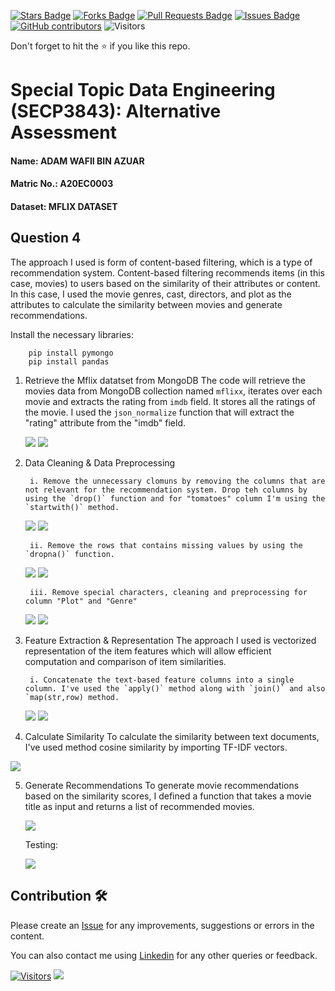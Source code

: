 <a href="https://github.com/drshahizan/SECP3843/stargazers"><img src="https://img.shields.io/github/stars/drshahizan/SECP3843" alt="Stars Badge"/></a>
<a href="https://github.com/drshahizan/SECP3843/network/members"><img src="https://img.shields.io/github/forks/drshahizan/SECP3843" alt="Forks Badge"/></a>
<a href="https://github.com/drshahizan/SECP3843/pulls"><img src="https://img.shields.io/github/issues-pr/drshahizan/SECP3843" alt="Pull Requests Badge"/></a>
<a href="https://github.com/drshahizan/SECP3843/issues"><img src="https://img.shields.io/github/issues/drshahizan/SECP3843" alt="Issues Badge"/></a>
<a href="https://github.com/drshahizan/SECP3843/graphs/contributors"><img alt="GitHub contributors" src="https://img.shields.io/github/contributors/drshahizan/SECP3843?color=2b9348"></a>
![Visitors](https://api.visitorbadge.io/api/visitors?path=https%3A%2F%2Fgithub.com%2Fdrshahizan%2FSECP3843&labelColor=%23d9e3f0&countColor=%23697689&style=flat)

Don't forget to hit the :star: if you like this repo.

# Special Topic Data Engineering (SECP3843): Alternative Assessment

#### Name: ADAM WAFII BIN AZUAR

#### Matric No.: A20EC0003

#### Dataset: MFLIX DATASET

## Question 4

The approach I used is form of content-based filtering, which is a type of recommendation system. Content-based filtering recommends items (in this case, movies) to users based on the similarity of their attributes or content. In this case, I used the movie genres, cast, directors, and plot as the attributes to calculate the similarity between movies and generate recommendations.

Install the necessary libraries:

```
    pip install pymongo
    pip install pandas
```

1.  Retrieve the Mflix datatset from MongoDB
    The code will retrieve the movies data from MongoDB collection named `mflixx`, iterates over each movie and extracts the rating from `imdb` field. It stores all the ratings of the movie. I used the `json_normalize` function that will extract the "rating" attribute from the "imdb" field.

    <img src="https://github.com/drshahizan/SECP3843/blob/2fdb7483384c69a2dd92476fa56559c874bba55d/submission/Jokeryde/question4/files/images/1.%20retrive.jpg">

    <img src="https://github.com/drshahizan/SECP3843/blob/2fdb7483384c69a2dd92476fa56559c874bba55d/submission/Jokeryde/question4/files/images/1.%20retrive%20result.jpg">

2.  Data Cleaning & Data Preprocessing

         i. Remove the unnecessary clomuns by removing the columns that are not relevant for the recommendation system. Drop teh columns by using the `drop()` function and for "tomatoes" column I'm using the `startwith()` method.



    <img src="https://github.com/drshahizan/SECP3843/blob/2fdb7483384c69a2dd92476fa56559c874bba55d/submission/Jokeryde/question4/files/images/2.%20cleaning.jpg">

    <img src="https://github.com/drshahizan/SECP3843/blob/2fdb7483384c69a2dd92476fa56559c874bba55d/submission/Jokeryde/question4/files/images/2.%20cleaning%20result.jpg">


         ii. Remove the rows that contains missing values by using the `dropna()` function.

    <img src="https://github.com/drshahizan/SECP3843/blob/2fdb7483384c69a2dd92476fa56559c874bba55d/submission/Jokeryde/question4/files/images/3.%20dropna.jpg">

    <img src="https://github.com/drshahizan/SECP3843/blob/2fdb7483384c69a2dd92476fa56559c874bba55d/submission/Jokeryde/question4/files/images/3.%20dropna%20result.jpg">

         iii. Remove special characters, cleaning and preprocessing for column "Plot" and "Genre"

    <img src="https://github.com/drshahizan/SECP3843/blob/2fdb7483384c69a2dd92476fa56559c874bba55d/submission/Jokeryde/question4/files/images/4.%20preprocess.jpg">

    <img src="https://github.com/drshahizan/SECP3843/blob/2fdb7483384c69a2dd92476fa56559c874bba55d/submission/Jokeryde/question4/files/images/4.%20preprocess%20result.jpg">

3.  Feature Extraction & Representation
    The approach I used is vectorized representation of the item features which will allow efficient computation and comparison of item similarities.

         i. Concatenate the text-based feature columns into a single column. I've used the `apply()` method along with `join()` and also `map(str,row) method.

    <img src="https://github.com/drshahizan/SECP3843/blob/2fdb7483384c69a2dd92476fa56559c874bba55d/submission/Jokeryde/question4/files/images/5.%20features.jpg">

    <img src="https://github.com/drshahizan/SECP3843/blob/dfe4815494305d7cce506e6c2b882568ab05c9e5/submission/Jokeryde/question4/files/images/5.%20features%20result.jpg">

4.  Calculate Similarity
To calculate the similarity between text documents, I've used method cosine similarity by importing TF-IDF vectors.

<img src="https://github.com/drshahizan/SECP3843/blob/dfe4815494305d7cce506e6c2b882568ab05c9e5/submission/Jokeryde/question4/files/images/6.%20matrix.jpg">

5.  Generate Recommendations
    To generate movie recommendations based on the similarity scores, I defined a function that takes a movie title as input and returns a list of recommended movies.

    <img src="https://github.com/drshahizan/SECP3843/blob/dfe4815494305d7cce506e6c2b882568ab05c9e5/submission/Jokeryde/question4/files/images/7.%20recomend.jpg">

    Testing:

    <img src="https://github.com/drshahizan/SECP3843/blob/dfe4815494305d7cce506e6c2b882568ab05c9e5/submission/Jokeryde/question4/files/images/8.%20test%20mdoel.jpg">

## Contribution 🛠️

Please create an [Issue](https://github.com/drshahizan/special-topic-data-engineering/issues) for any improvements, suggestions or errors in the content.

You can also contact me using [Linkedin](https://www.linkedin.com/in/drshahizan/) for any other queries or feedback.

[![Visitors](https://api.visitorbadge.io/api/visitors?path=https%3A%2F%2Fgithub.com%2Fdrshahizan&labelColor=%23697689&countColor=%23555555&style=plastic)](https://visitorbadge.io/status?path=https%3A%2F%2Fgithub.com%2Fdrshahizan)
![](https://hit.yhype.me/github/profile?user_id=81284918)
